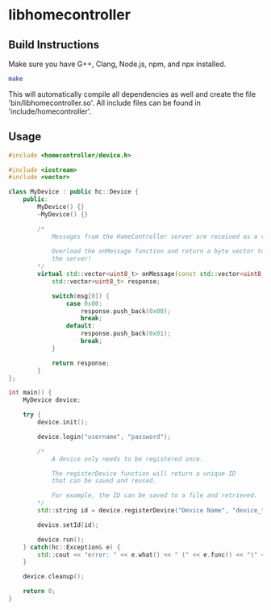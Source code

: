 # libhomecontroller

## Build Instructions

Make sure you have G++, Clang, Node.js, npm, and npx installed.

```sh
make
```

This will automatically compile all dependencies as well and create the file 'bin/libhomecontroller.so'. All include files can be found in 'include/homecontroller'.

## Usage

```C++
#include <homecontroller/device.h>

#include <iostream>
#include <vector>

class MyDevice : public hc::Device {
    public:
        MyDevice() {}
        ~MyDevice() {}

        /*
            Messages from the HomeController server are received as a vector of bytes.
            
            Overload the onMessage function and return a byte vector to respond to
            the server!
        */
        virtual std::vector<uint8_t> onMessage(const std::vector<uint8_t>& msg) {
            std::vector<uint8_t> response;

            switch(msg[0]) {
                case 0x00:
                    response.push_back(0x00);
                    break;
                default:
                    response.push_back(0x01);
                    break;
            }

            return response;
        }
};

int main() {
    MyDevice device;

    try {
        device.init();

        device.login("username", "password");

        /*
            A device only needs to be registered once.

            The registerDevice function will return a unique ID 
            that can be saved and reused. 

            For example, the ID can be saved to a file and retrieved.
        */
        std::string id = device.registerDevice("Device Name", "device_type");

        device.setId(id);

        device.run();
    } catch(hc::Exception& e) {
        std::cout << "error: " << e.what() << " (" << e.func() << ")" << std::endl;
    }

    device.cleanup();

    return 0;
}
```